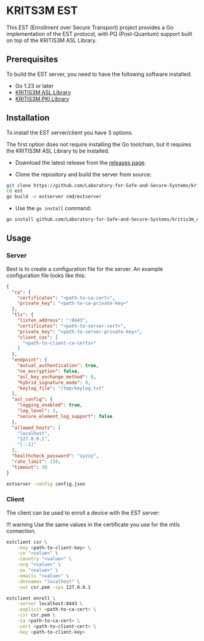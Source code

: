 # KRITS3M EST

This EST (Enrollment over Secure Transport) project provides a Go
implementation of the EST protocol, with PQ (Post-Quantum) support built on top
of the KRITIS3M ASL Library.

## Prerequisites

To build the EST server, you need to have the following software installed:

- Go 1.23 or later
- [KRITIS3M ASL Library](https://github.com/Laboratory-for-Safe-and-Secure-Systems/kritis3m_asl/)
- [KRITIS3M PKI Library](https://github.com/Laboratory-for-Safe-and-Secure-Systems/kritis3m_pki/)

## Installation

To install the EST server/client you have 3 options.

The first option does not require installing the Go toolchain, but it requires
the KRITIS3M ASL Library to be installed.

- Download the latest release from the [releases page](https://github.com/Laboratory-for-Safe-and-Secure-Systems/kritis3m_est/releases).

- Clone the repository and build the server from source:

```bash
git clone https://github.com/Laboratory-for-Safe-and-Secure-Systems/kritis3m_est.git
cd est
go build -o estserver cmd/estserver
```

- Use the `go install` command:

```bash
go install github.com/Laboratory-for-Safe-and-Secure-Systems/kritis3m_est/cmd/estserver@latest
```

## Usage

### Server

Best is to create a configuration file for the server. An example configuration
file looks like this:

```json
{
  "ca": {
    "certificates": "<path-to-ca-cert>",
    "private_key": "<path-to-ca-private-key>"
  },
  "tls": {
    "listen_address": ":8443",
    "certificates": "<path-to-server-cert>",
    "private_key": "<path-to-server-private-key>",
    "client_cas": [
      "<path-to-client-ca-certs>"
    ]
  },
  "endpoint": {
    "mutual_authentication": true,
    "no_encryption": false,
    "asl_key_exchange_method": 0,
    "hybrid_signature_mode": 0,
    "keylog_file": "/tmp/keylog.txt"
  },
  "asl_config": {
    "logging_enabled": true,
    "log_level": 3,
    "secure_element_log_support": false
  },
  "allowed_hosts": [
    "localhost",
    "127.0.0.1",
    "[::1]"
  ],
  "healthcheck_password": "xyzzy",
  "rate_limit": 150,
  "timeout": 30
}
```

```bash
estserver -config config.json
```

### Client

The client can be used to enroll a device with the EST server:

!!! warning
    Use the same values in the certificate you use for the mtls connection.

```bash
estclient csr \
    -key <path-to-client-key> \
    -cn "<value>" \
    -country "<value>" \
    -org "<value>" \
    -ou "<value>" \
    -emails "<value>" \
    -dnsnames "localhost" \
    -out csr.pem -ips 127.0.0.1
```

```bash
estclient enroll \
    -server localhost:8443 \
    -explicit <path-to-ca-cert> \
    -csr csr.pem \
    -ca <path-to-ca-cert> \
    -cert <path-to-client-cert> \
    -key <path-to-client-key>
```
